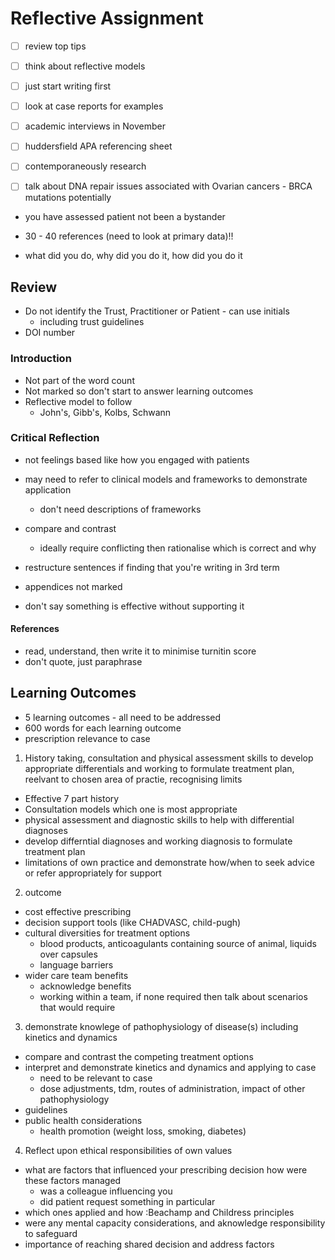 # Reflective Assignment

- [ ] review top tips
- [ ] think about reflective models
- [ ] just start writing first
- [ ] look at case reports for examples
- [ ] academic interviews in November
- [ ] huddersfield APA referencing sheet
- [ ] contemporaneously research

- [ ] talk about DNA repair issues associated with Ovarian cancers - BRCA mutations potentially

- you have assessed patient not been a bystander
- 30 - 40 references (need to look at primary data)!!

- what did you do, why did you do it, how did you do it

## Review

- Do not identify the Trust, Practitioner or Patient - can use initials
  - including trust guidelines
- DOI number

### Introduction

- Not part of the word count
- Not marked so don't start to answer learning outcomes
- Reflective model to follow
  - John's, Gibb's, Kolbs, Schwann

### Critical Reflection

- not feelings based like how you engaged with patients
- may need to refer to clinical models and frameworks to demonstrate application
  - don't need descriptions of frameworks

- compare and contrast
  - ideally require conflicting then rationalise which is correct and why

- restructure sentences if finding that you're writing in 3rd term

- appendices not marked

- don't say something is effective without supporting it

#### References

- read, understand, then write it to minimise turnitin score
- don't quote, just paraphrase

## Learning Outcomes

- 5 learning outcomes - all need to be addressed
- 600 words for each learning outcome
- prescription relevance to case

1. History taking, consultation and physical assessment skills to develop appropriate differentials and working to formulate treatment plan, reelvant to chosen area of practie, recognising limits
  - Effective 7 part history
  - Consultation models which one is most appropriate
  - physical assessment and diagnostic skills to help with differential diagnoses
  - develop differntial diagnoses and working diagnosis to formulate treatment plan
  - limitations of own practice and demonstrate how/when to seek advice or refer appropriately for support

2. outcome
  - cost effective prescribing
  - decision support tools (like CHADVASC, child-pugh)
  - cultural diversities for treatment options
    - blood products, anticoagulants containing source of animal, liquids over capsules
    - language barriers
  - wider care team benefits
    - acknowledge benefits
    - working within a team, if none required then talk about scenarios that would require

3. demonstrate knowlege of pathophysiology of disease(s) including kinetics and dynamics
  - compare and contrast the competing treatment options
  - interpret and demonstrate kinetics and dynamics and applying to case
    - need to be relevant to case
    - dose adjustments, tdm, routes of administration, impact of other pathophysiology
  - guidelines
  - public health considerations
    - health promotion (weight loss, smoking, diabetes)

4. Reflect upon ethical responsibilities of own values
  - what are factors that influenced your prescribing decision how were these factors managed
    - was a colleague influencing you
    - did patient request something in particular
  - which ones applied and how :Beachamp and Childress principles
  - were any mental capacity considerations, and aknowledge responsibility to safeguard
  - importance of reaching shared decision and address factors 